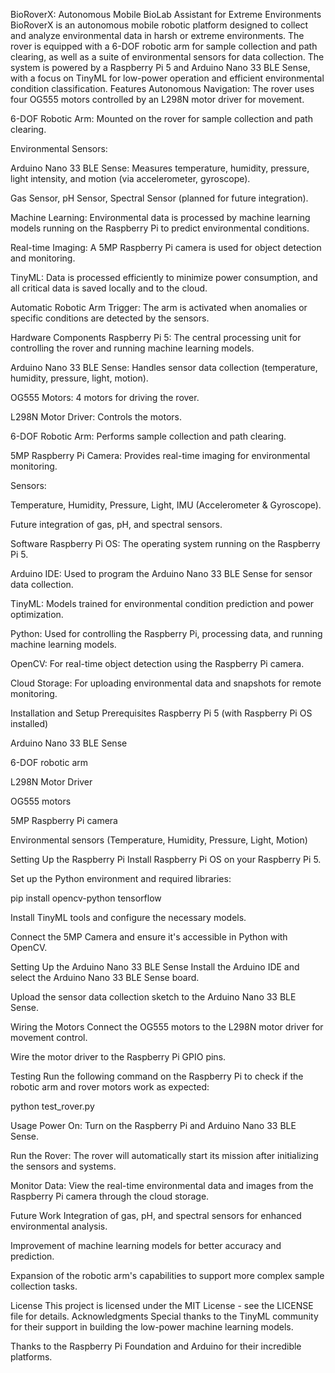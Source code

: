 BioRoverX: Autonomous Mobile BioLab Assistant for Extreme Environments
BioRoverX is an autonomous mobile robotic platform designed to collect and analyze environmental data in harsh or extreme environments. The rover is equipped with a 6-DOF robotic arm for sample collection and path clearing, as well as a suite of environmental sensors for data collection. The system is powered by a Raspberry Pi 5 and Arduino Nano 33 BLE Sense, with a focus on TinyML for low-power operation and efficient environmental condition classification.
Features
Autonomous Navigation: The rover uses four OG555 motors controlled by an L298N motor driver for movement.


6-DOF Robotic Arm: Mounted on the rover for sample collection and path clearing.


Environmental Sensors:


Arduino Nano 33 BLE Sense: Measures temperature, humidity, pressure, light intensity, and motion (via accelerometer, gyroscope).


Gas Sensor, pH Sensor, Spectral Sensor (planned for future integration).


Machine Learning: Environmental data is processed by machine learning models running on the Raspberry Pi to predict environmental conditions.


Real-time Imaging: A 5MP Raspberry Pi camera is used for object detection and monitoring.


TinyML: Data is processed efficiently to minimize power consumption, and all critical data is saved locally and to the cloud.


Automatic Robotic Arm Trigger: The arm is activated when anomalies or specific conditions are detected by the sensors.


Hardware Components
Raspberry Pi 5: The central processing unit for controlling the rover and running machine learning models.


Arduino Nano 33 BLE Sense: Handles sensor data collection (temperature, humidity, pressure, light, motion).


OG555 Motors: 4 motors for driving the rover.


L298N Motor Driver: Controls the motors.


6-DOF Robotic Arm: Performs sample collection and path clearing.


5MP Raspberry Pi Camera: Provides real-time imaging for environmental monitoring.


Sensors:


Temperature, Humidity, Pressure, Light, IMU (Accelerometer & Gyroscope).


Future integration of gas, pH, and spectral sensors.


Software
Raspberry Pi OS: The operating system running on the Raspberry Pi 5.


Arduino IDE: Used to program the Arduino Nano 33 BLE Sense for sensor data collection.


TinyML: Models trained for environmental condition prediction and power optimization.


Python: Used for controlling the Raspberry Pi, processing data, and running machine learning models.


OpenCV: For real-time object detection using the Raspberry Pi camera.


Cloud Storage: For uploading environmental data and snapshots for remote monitoring.


Installation and Setup
Prerequisites
Raspberry Pi 5 (with Raspberry Pi OS installed)


Arduino Nano 33 BLE Sense


6-DOF robotic arm


L298N Motor Driver


OG555 motors


5MP Raspberry Pi camera


Environmental sensors (Temperature, Humidity, Pressure, Light, Motion)


Setting Up the Raspberry Pi
Install Raspberry Pi OS on your Raspberry Pi 5.


Set up the Python environment and required libraries:

 pip install opencv-python tensorflow


Install TinyML tools and configure the necessary models.


Connect the 5MP Camera and ensure it's accessible in Python with OpenCV.


Setting Up the Arduino Nano 33 BLE Sense
Install the Arduino IDE and select the Arduino Nano 33 BLE Sense board.


Upload the sensor data collection sketch to the Arduino Nano 33 BLE Sense.


Wiring the Motors
Connect the OG555 motors to the L298N motor driver for movement control.


Wire the motor driver to the Raspberry Pi GPIO pins.


Testing
Run the following command on the Raspberry Pi to check if the robotic arm and rover motors work as expected:

 python test_rover.py


Usage
Power On: Turn on the Raspberry Pi and Arduino Nano 33 BLE Sense.


Run the Rover: The rover will automatically start its mission after initializing the sensors and systems.


Monitor Data: View the real-time environmental data and images from the Raspberry Pi camera through the cloud storage.


Future Work
Integration of gas, pH, and spectral sensors for enhanced environmental analysis.


Improvement of machine learning models for better accuracy and prediction.


Expansion of the robotic arm's capabilities to support more complex sample collection tasks.


License
This project is licensed under the MIT License - see the LICENSE file for details.
Acknowledgments
Special thanks to the TinyML community for their support in building the low-power machine learning models.


Thanks to the Raspberry Pi Foundation and Arduino for their incredible platforms.



